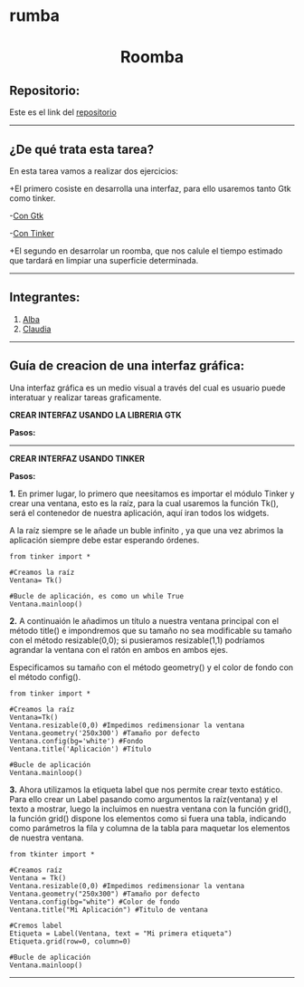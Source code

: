 # rumba

<h1 align="center">Roomba</h1>

<h2>Repositorio:</h2>

Este es el link del [repositorio](https://github.com/claudiaalozano/rumba.git)

***
<h2>¿De qué trata esta tarea?</h2>

En esta tarea vamos a realizar dos ejercicios:


+El primero cosiste en desarrolla una interfaz, para ello usaremos tanto Gtk como tinker.

  -[Con Gtk](#id1)
  
  -[Con Tinker](#id2)
      
+El segundo en desarrolar un roomba, que nos calule el tiempo estimado que tardará en limpiar una superficie determinada.

***
## Integrantes:
1. [Alba](https://github.com/albabernal03) 
2. [Claudia](https://github.com/claudiaalozano)

***

<h2>Guía de creacion de una interfaz gráfica:</h2>

Una interfaz gráfica es un medio visual a través del cual es usuario puede interatuar y realizar tareas graficamente.

**CREAR INTERFAZ USANDO LA LIBRERIA GTK**<a name="id1"></a>

**Pasos:**



---------------------------------------------------------------------------------------------------------------------------------------------------------------

**CREAR INTERFAZ USANDO TINKER**<a name="id2"></a>

**Pasos:**

**1.** En primer lugar, lo primero que neesitamos es importar el módulo Tinker y crear una ventana, esto es la raíz, para la cual usaremos la función Tk(), será el      contenedor de nuestra aplicación, aquí iran todos los widgets.

A la raíz siempre se le añade un buble infinito , ya que una vez abrimos la aplicación siempre debe estar esperando órdenes.

```
from tinker import *

#Creamos la raíz
Ventana= Tk()

#Bucle de aplicación, es como un while True
Ventana.mainloop()

```
**2.** A continuaión le añadimos un título a nuestra ventana principal con el método title() e impondremos que su tamaño no sea modificable su tamaño con el método resizable(0,0); si pusieramos resizable(1,1) podríamos agrandar la ventana con el ratón en ambos en ambos ejes.

Especificamos su tamaño con el método geometry() y el color de fondo con el método config().

```
from tinker import *

#Creamos la raíz
Ventana=Tk()
Ventana.resizable(0,0) #Impedimos redimensionar la ventana
Ventana.geometry('250x300') #Tamaño por defecto
Ventana.config(bg='white') #Fondo
Ventana.title('Aplicación') #Título

#Bucle de aplicación
Ventana.mainloop()

```
 **3.** Ahora utilizamos la etiqueta label que nos permite crear texto estático. Para ello crear un Label pasando como argumentos la raíz(ventana) y el texto a mostrar, luego la incluimos en nuestra ventana con la función grid(), la función grid() dispone los elementos como si fuera una tabla, indicando como parámetros la fila y columna de la tabla para maquetar los elementos de nuestra ventana.
 
 ```
 from tkinter import *
 
#Creamos raíz
Ventana = Tk()
Ventana.resizable(0,0) #Impedimos redimensionar la ventana
Ventana.geometry("250x300") #Tamaño por defecto
Ventana.config(bg="white") #Color de fondo
Ventana.title("Mi Aplicación") #Titulo de ventana

#Cremos label
Etiqueta = Label(Ventana, text = "Mi primera etiqueta")
Etiqueta.grid(row=0, column=0)

#Bucle de aplicación
Ventana.mainloop()
 
 ```

***
